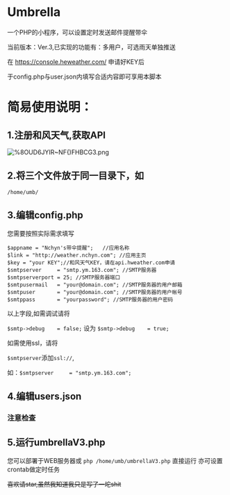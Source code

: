 # Umbrella  
一个PHP的小程序，可以设置定时发送邮件提醒带伞

当前版本：Ver.3,已实现的功能有：多用户，可选雨天单独推送

在 https://console.heweather.com/ 申请好KEY后

于config.php与user.json内填写合适内容即可享用本脚本

# 简易使用说明：

## 1.注册和风天气,获取API

![%_8OUD6JYIR~NF_{)FHBCG3.png](https://i.loli.net/2018/08/09/5b6bcbbf9c7e7.png)
## 2.将三个文件放于同一目录下，如
`/home/umb/`
## 3.编辑config.php

您需要按照实际需求填写

```
$appname = "Nchyn's带伞提醒";	//应用名称
$link = "http://weather.nchyn.com";	//应用主页
$key = "your KEY";//和风天气KEY，请在api.hweather.com申请
$smtpserver     = "smtp.ym.163.com"; //SMTP服务器
$smtpserverport = 25; //SMTP服务器端口
$smtpusermail   = "your@domain.com"; //SMTP服务器的用户邮箱
$smtpuser       = "your@domain.com"; //SMTP服务器的用户帐号
$smtppass       = "yourpassword"; //SMTP服务器的用户密码
```
以上字段,如需调试请将

`$smtp->debug    = false;`
设为
`$smtp->debug    = true;`

如需使用ssl，请将

`$smtpserver`添加`ssl://`,

如：`$smtpserver     = "smtp.ym.163.com";`

## 4.编辑users.json
### 注意检查

## 5.运行umbrellaV3.php
您可以部署于WEB服务器或
`php /home/umb/umbrellaV3.php`
直接运行
亦可设置crontab做定时任务

~~喜欢请star,虽然我知道我只是写了一坨shit~~


